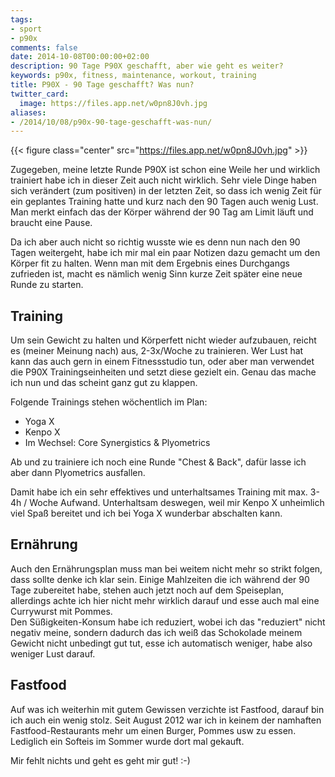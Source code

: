 ```yaml
---
tags:
- sport
- p90x
comments: false
date: 2014-10-08T00:00:00+02:00
description: 90 Tage P90X geschafft, aber wie geht es weiter?
keywords: p90x, fitness, maintenance, workout, training
title: P90X - 90 Tage geschafft? Was nun?
twitter_card:
  image: https://files.app.net/w0pn8J0vh.jpg
aliases:
- /2014/10/08/p90x-90-tage-geschafft-was-nun/
---
```


{{< figure class="center" src="https://files.app.net/w0pn8J0vh.jpg" >}}

Zugegeben, meine letzte Runde P90X ist schon eine Weile her und wirklich trainiert habe ich in dieser Zeit auch nicht wirklich. Sehr viele Dinge haben sich verändert (zum positiven) in der letzten Zeit, so dass ich wenig Zeit für ein geplantes Training hatte und kurz nach den 90 Tagen auch wenig Lust. Man merkt einfach das der Körper während der 90 Tag am Limit läuft und braucht eine Pause.  

Da ich aber auch nicht so richtig wusste wie es denn nun nach den 90 Tagen weitergeht, habe ich mir mal ein paar Notizen dazu gemacht um den Körper fit zu halten. Wenn man mit dem Ergebnis eines Durchgangs zufrieden ist, macht es nämlich wenig Sinn kurze Zeit später eine neue Runde zu starten.

## Training

Um sein Gewicht zu halten und Körperfett nicht wieder aufzubauen, reicht es (meiner Meinung nach) aus, 2-3x/Woche zu trainieren. Wer Lust hat kann das auch gern in einem Fitnessstudio tun, oder aber man verwendet die P90X Trainingseinheiten und setzt diese gezielt ein. Genau das mache ich nun und das scheint ganz gut zu klappen.

Folgende Trainings stehen wöchentlich im Plan:

- Yoga X
- Kenpo X
- Im Wechsel: Core Synergistics & Plyometrics

Ab und zu trainiere ich noch eine Runde "Chest & Back", dafür lasse ich aber dann Plyometrics ausfallen.

Damit habe ich ein sehr effektives und unterhaltsames Training mit max. 3-4h / Woche Aufwand. Unterhaltsam deswegen, weil mir Kenpo X unheimlich viel Spaß bereitet und ich bei Yoga X wunderbar abschalten kann.

## Ernährung

Auch den Ernährungsplan muss man bei weitem nicht mehr so strikt folgen, dass sollte denke ich klar sein. Einige Mahlzeiten die ich während der 90 Tage zubereitet habe, stehen auch jetzt noch auf dem Speiseplan, allerdings achte ich hier nicht mehr wirklich darauf und esse auch mal eine Currywurst mit Pommes.  
Den Süßigkeiten-Konsum habe ich reduziert, wobei ich das "reduziert" nicht negativ meine, sondern dadurch das ich weiß das Schokolade meinem Gewicht nicht unbedingt gut tut, esse ich automatisch weniger, habe also weniger Lust darauf.

## Fastfood
Auf was ich weiterhin mit gutem Gewissen verzichte ist Fastfood, darauf bin ich auch ein wenig stolz. Seit August 2012 war ich in keinem der namhaften Fastfood-Restaurants mehr um einen Burger, Pommes usw zu essen. Lediglich ein Softeis im Sommer wurde dort mal gekauft.

Mir fehlt nichts und geht es geht mir gut! :-)

